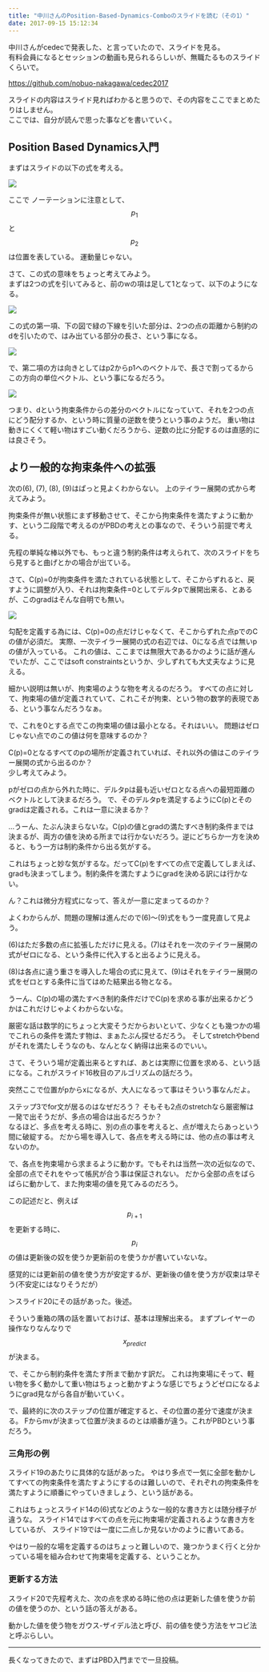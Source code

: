 ```yaml
---
title: "中川さんのPosition-Based-Dynamics-Comboのスライドを読む（その1）"
date: 2017-09-15 15:12:34
---
```


中川さんがcedecで発表した、と言っていたので、スライドを見る。  
有料会員になるとセッションの動画も見られるらしいが、無職たるものスライドくらいで。

https://github.com/nobuo-nakagawa/cedec2017

スライドの内容はスライド見ればわかると思うので、その内容をここでまとめたりはしません。  
ここでは、自分が読んで思った事などを書いていく。

## Position Based Dynamics入門

まずはスライドの以下の式を考える。

![](https://i.imgur.com/7XQRMKg.jpg)

ここで ノーテーションに注意として、$$ p_1 $$ と $$ p_2 $$ は位置を表している。
運動量じゃない。

さて、この式の意味をちょっと考えてみよう。  
まずは2つの式を引いてみると、前のwの項は足して1となって、以下のようになる。

![](https://i.imgur.com/EwGeFdI.jpg)

この式の第一項、下の図で緑の下線を引いた部分は、2つの点の距離から制約のdを引いたので、はみ出ている部分の長さ、という事になる。

![](https://i.imgur.com/GeAudHz.jpg)

で、第二項の方は向きとしてはp2からp1へのベクトルで、長さで割ってるからこの方向の単位ベクトル、という事になるだろう。

![](https://i.imgur.com/BuMvEjR.jpg)

つまり、dという拘束条件からの差分のベクトルになっていて、それを2つの点にどう配分するか、という時に質量の逆数を使うという事のようだ。
重い物は動きにくくて軽い物はすごい動くだろうから、逆数の比に分配するのは直感的には良さそう。

## より一般的な拘束条件への拡張

次の(6), (7), (8), (9)はぱっと見よくわからない。
上のテイラー展開の式から考えてみよう。



拘束条件が無い状態にまず移動させて、そこから拘束条件を満たすように動かす、という二段階で考えるのがPBDの考えとの事なので、そういう前提で考える。

先程の単純な棒以外でも、もっと違う制約条件は考えられて、次のスライドをちら見すると曲げとかの場合が出ている。

さて、C(p)=0が拘束条件を満たされている状態として、そこからずれると、戻すように調整が入り、それは拘束条件=0としてデルタpで展開出来る、とあるが、このgradはそんな自明でも無い。

![](https://i.imgur.com/OmdBa1L.jpg)

勾配を定義する為には、C(p)=0の点だけじゃなくて、そこからずれた点pでのCの値が必須だ。
実際、一次テイラー展開の式の右辺では、0になる点では無いpの値が入っている。
これの値は、ここまでは無限大であるかのように話が進んでいたが、ここではsoft constraintsというか、少しずれても大丈夫なように見える。

細かい説明は無いが、拘束場のような物を考えるのだろう。
すべての点に対して、拘束場の値が定義されていて、これこそが拘束、という物の数学的表現である、という事なんだろうなぁ。


で、これを0とする点でこの拘束場の値は最小となる。それはいい。
問題はゼロじゃない点でのこの値は何を意味するのか？

C(p)=0となるすべてのpの場所が定義されていれば、それ以外の値はこのテイラー展開の式から出るのか？  
少し考えてみよう。

pがゼロの点から外れた時に、デルタpは最も近いゼロとなる点への最短距離のベクトルとして決まるだろう。
で、そのデルタpを満足するようにC(p)とそのgradは定義される。これは一意に決まるか？

…うーん、たぶん決まらないな。C(p)の値とgradの満たすべき制約条件までは決まるが、両方の値を決める所までは行かないだろう。逆にどちらか一方を決めると、もう一方は制約条件から出る気がする。

これはちょっと妙な気がするな。だってC(p)をすべての点で定義してしまえば、gradも決まってしまう。制約条件を満たすようにgradを決める訳には行かない。

ん？これは微分方程式になって、答えが一意に定まってるのか？

よくわからんが、問題の理解は進んだので(6)〜(9)式をもう一度見直して見よう。

(6)はただ多数の点に拡張しただけに見える。(7)はそれを一次のテイラー展開の式がゼロになる、という条件に代入すると出るように見える。

(8)は各点に違う重さを導入した場合の式に見えて、(9)はそれをテイラー展開の式をゼロとする条件に当てはめた結果出る物となる。

うーん、C(p)の場の満たすべき制約条件だけでC(p)を求める事が出来るかどうかはこれだけじゃよくわからないな。

厳密な話は数学的にちょっと大変そうだからおいといて、少なくとも幾つかの場でこれらの条件を満たす物は、まぁたぶん探せるだろう。
そしてstretchやbendがそれを満たしそうなのも、なんとなく納得は出来るのでいい。

さて、そういう場が定義出来るとすれば、あとは実際に位置を求める、という話になる。これがスライド16枚目のアルゴリズムの話だろう。

突然ここで位置がpからxになるが、大人になるって事はそういう事なんだよ。

ステップ3でfor文が居るのはなぜだろう？
そもそも2点のstretchなら厳密解は一発で出そうだが、多点の場合は出るだろうか？  
なるほど、多点を考える時に、別の点の事を考えると、点が増えたらあっという間に破綻する。
だから場を導入して、各点を考える時には、他の点の事は考えないのか。

で、各点を拘束場から求まるように動かす。でもそれは当然一次の近似なので、全部の点でそれをやって帳尻が合う事は保証されない。
だから全部の点をばらばらに動かして、また拘束場の値を見てみるのだろう。


この記述だと、例えば $$ p_{i+1} $$ を更新する時に、 $$ p_i $$ の値は更新後の奴を使うか更新前のを使うかが書いていないな。

感覚的には更新前の値を使う方が安定するが、更新後の値を使う方が収束は早そう(不安定にはなりそうだが）

＞スライド20にその話があった。後述。

そういう重箱の隅の話を置いておけば、基本は理解出来る。
まずプレイヤーの操作なりなんなりで $$ x_{predict} $$ が決まる。

で、そこから制約条件を満たす所まで動かす訳だ。
これは拘束場にそって、軽い物を多く動かして重い物はちょっと動かすような感じでちょうどゼロになるようにgrad見ながら各自が動いていく。

で、最終的に次のステップの位置が確定すると、その位置の差分で速度が決まる。
Fからmvが決まって位置が決まるのとは順番が違う。これがPBDという事だろう。

### 三角形の例

スライド19のあたりに具体的な話があった。
やはり多点で一気に全部を動かしてすべての拘束条件を満たすようにするのは難しいので、それぞれの拘束条件を満たすように順番にやっていきましょう、という話がある。

これはちょっとスライド14の(6)式などのような一般的な書き方とは随分様子が違うな。
スライド14ではすべての点を元に拘束場が定義されるような書き方をしているが、
スライド19では一度に二点しか見ないかのように書いてある。

やはり一般的な場を定義するのはちょっと難しいので、幾つかうまく行くと分かっている場を組み合わせて拘束場を定義する、ということか。


### 更新する方法

スライド20で先程考えた、次の点を求める時に他の点は更新した値を使うか前の値を使うのか、という話の答えがある。

動かした値を使う物をガウス-ザイデル法と呼び、前の値を使う方法をヤコビ法と呼ぶらしい。

----

長くなってきたので、まずはPBD入門までで一旦投稿。
